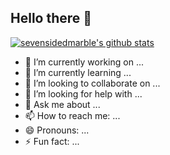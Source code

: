 ## Hello there 👋

[![sevensidedmarble's github stats](https://github-readme-stats.vercel.app/api?username=sevensidedmarble)](https://github.com/sevensidedmarble/github-readme-stats)

- 🔭 I’m currently working on ...
- 🌱 I’m currently learning ...
- 👯 I’m looking to collaborate on ...
- 🤔 I’m looking for help with ...
- 💬 Ask me about ...
- 📫 How to reach me: ...
- 😄 Pronouns: ...
- ⚡ Fun fact: ...
